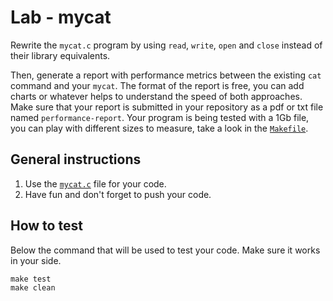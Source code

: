 Lab - mycat
===========

Rewrite the `mycat.c` program by using `read`, `write`, `open` and `close` instead of their library equivalents.

Then, generate a report with performance metrics between the existing `cat` command  and your `mycat`.
The format of the report is free, you can add charts or whatever helps to understand the speed of both approaches. Make sure that your report is submitted in your repository as a pdf or txt file named `performance-report`. Your program is being tested with a 1Gb file, you can play with different sizes to measure, take a look in the [`Makefile`](./Makefile).

General instructions
--------------------
1. Use the [`mycat.c`](./cat2.c) file for your code.
2. Have fun and don't forget to push your code.


How to test
-----------
Below the command that will be used to test your code. Make sure it works in your side.

```
make test
make clean
```